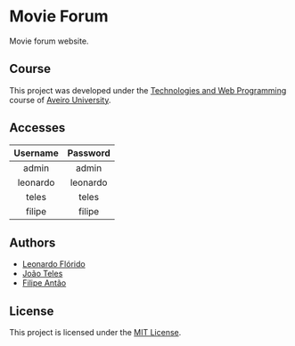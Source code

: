 # Movie Forum
Movie forum website.

## Course
This project was developed under the [Technologies and Web Programming](https://www.ua.pt/en/uc/12841) course of [Aveiro University](https://www.ua.pt).

## Accesses
| Username | Password |
|:-----:|:-----:|
| admin | admin |
| leonardo | leonardo |
| teles | teles |
| filipe | filipe |


## Authors
- [Leonardo Flórido](https://github.com/leo-dsf)
- [João Teles](https://github.com/jteles277)
- [Filipe Antão](https://github.com/MrFantao)

## License
This project is licensed under the [MIT License](LICENSE).
